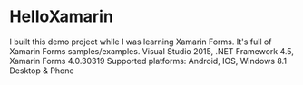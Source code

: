 # HelloXamarin
I built this demo project while I was learning Xamarin Forms. It's full of Xamarin Forms samples/examples.
Visual Studio 2015, .NET Framework 4.5, Xamarin Forms 4.0.30319
Supported platforms: Android, IOS, Windows 8.1 Desktop & Phone
